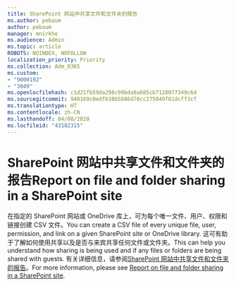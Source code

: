 ```yaml
---
title: SharePoint 网站中共享文件和文件夹的报告
ms.author: pebaum
author: pebaum
manager: mnirkhe
ms.audience: Admin
ms.topic: article
ROBOTS: NOINDEX, NOFOLLOW
localization_priority: Priority
ms.collection: Adm_O365
ms.custom:
- "9000192"
- "3049"
ms.openlocfilehash: c1d21fb59da298c99bda8a685cb7128077349c6d
ms.sourcegitcommit: 940169c0edf638b5086d70cc275049f01dcff3cf
ms.translationtype: HT
ms.contentlocale: zh-CN
ms.lasthandoff: 04/08/2020
ms.locfileid: "43182315"
---
```

# <a name="report-on-file-and-folder-sharing-in-a-sharepoint-site"></a><span data-ttu-id="1a862-102">SharePoint 网站中共享文件和文件夹的报告</span><span class="sxs-lookup"><span data-stu-id="1a862-102">Report on file and folder sharing in a SharePoint site</span></span>

<span data-ttu-id="1a862-103">在指定的 SharePoint 网站或 OneDrive 库上，可为每个唯一文件、用户、权限和链接创建 CSV 文件。</span><span class="sxs-lookup"><span data-stu-id="1a862-103">You can create a CSV file of every unique file, user, permission, and link on a given SharePoint site or OneDrive library.</span></span> <span data-ttu-id="1a862-104">这可有助于了解如何使用共享以及是否与来宾共享任何文件或文件夹。</span><span class="sxs-lookup"><span data-stu-id="1a862-104">This can help you understand how sharing is being used and if any files or folders are being shared with guests.</span></span> <span data-ttu-id="1a862-105">有关详细信息，请参阅[SharePoint 网站中共享文件和文件夹的报告](https://docs.microsoft.com/sharepoint/sharing-reports)。</span><span class="sxs-lookup"><span data-stu-id="1a862-105">For more information, please see [Report on file and folder sharing in a SharePoint site](https://docs.microsoft.com/sharepoint/sharing-reports).</span></span>
